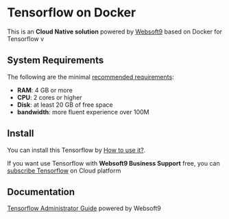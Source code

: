 # Tensorflow on Docker  

This is an **Cloud Native solution** powered by [Websoft9](https://www.websoft9.com) based on Docker for Tensorflow v

## System Requirements

The following are the minimal [recommended requirements](https://github.com/onlyoffice/docker#recommended-system-requirements):

* **RAM**: 4 GB or more
* **CPU**: 2 cores or higher
* **Disk**: at least 20 GB of free space
* **bandwidth**: more fluent experience over 100M  

## Install

You can install this Tensorflow by [How to use it?](https://github.com/Websoft9/docker-library#how-to-use-it).   

If you want use Tensorflow with **Websoft9 Business Support** free, you can [subscribe Tensorflow](https://www.websoft9.com/apps) on Cloud platform

## Documentation

[Tensorflow Administrator Guide](https://support.websoft9.com/docs/tensorflow) powered by Websoft9
